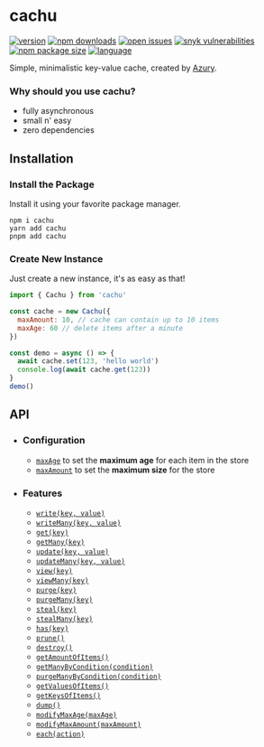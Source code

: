 # cachu

[![version](https://badgen.net/npm/v/cachu?label=Current&color=black&labelColor=purple)](https://www.npmjs.com/package/cachu)
[![npm downloads](https://badgen.net/npm/dt/cachu?label=Installations&color=black&labelColor=purple)](https://www.npmjs.com/package/cachu)
[![open issues](https://badgen.net/github/open-issues/azurydev/cachu?label=Issues&color=black&labelColor=purple)](https://github.com/azurydev/cachu/issues)
[![snyk vulnerabilities](https://badgen.net/snyk/azurydev/cachu?label=Vulnerabilities&color=black&labelColor=purple)](https://snyk.io/test/github/azurydev/cachu)
[![npm package size](https://badgen.net/packagephobia/install/cachu?icon=packagephobia&label&color=black&labelColor=purple)](https://packagephobia.com/result?p=cachu)
[![language](https://badgen.net/badge/c/Language/orange?icon=typescript&label&color=black&labelColor=purple)](https://github.com/azurydev/cachu/search?l=typescript)

Simple, minimalistic key-value cache, created by [Azury](https://github.com/azurydev).

### Why should you use cachu?

- fully asynchronous
- small n' easy
- zero dependencies

## Installation

### Install the Package

Install it using your favorite package manager.

```sh-session
npm i cachu
yarn add cachu
pnpm add cachu
```

### Create New Instance

Just create a new instance, it's as easy as that!

```js
import { Cachu } from 'cachu'

const cache = new Cachu({
  maxAmount: 10, // cache can contain up to 10 items
  maxAge: 60 // delete items after a minute
})

const demo = async () => {
  await cache.set(123, 'hello world')
  console.log(await cache.get(123))
}
demo()
```

## API

- ### Configuration

  - [`maxAge`](https://github.com/azurydev/cachu/wiki/configuration#max-age) to set the **maximum age** for each item in the store
  - [`maxAmount`](https://github.com/azurydev/cachu/wiki/configuration#max-amount) to set the **maximum size** for the store

- ### Features

  - [`write(key, value)`](https://github.com/azurydev/cachu/wiki/features#write)
  - [`writeMany(key, value)`](https://github.com/azurydev/cachu/wiki/features#write-many)
  - [`get(key)`](https://github.com/azurydev/cachu/wiki/features#get)
  - [`getMany(key)`](https://github.com/azurydev/cachu/wiki/features#get-many)
  - [`update(key, value)`](https://github.com/azurydev/cachu/wiki/features#update)
  - [`updateMany(key, value)`](https://github.com/azurydev/cachu/wiki/features#update-many)
  - [`view(key)`](https://github.com/azurydev/cachu/wiki/features#view)
  - [`viewMany(key)`](https://github.com/azurydev/cachu/wiki/features#view-many)
  - [`purge(key)`](https://github.com/azurydev/cachu/wiki/features#purge)
  - [`purgeMany(key)`](https://github.com/azurydev/cachu/wiki/features#purge-many)
  - [`steal(key)`](https://github.com/azurydev/cachu/wiki/features#steal)
  - [`stealMany(key)`](https://github.com/azurydev/cachu/wiki/features#stealMany)
  - [`has(key)`](https://github.com/azurydev/cachu/wiki/features#has)
  - [`prune()`](https://github.com/azurydev/cachu/wiki/features#prune)
  - [`destroy()`](https://github.com/azurydev/cachu/wiki/features#destroy)
  - [`getAmountOfItems()`](https://github.com/azurydev/cachu/wiki/features#get-amount-of-items)
  - [`getManyByCondition(condition)`](https://github.com/azurydev/cachu/wiki/features#get-many-by-condition)
  - [`purgeManyByCondition(condition)`](https://github.com/azurydev/cachu/wiki/features#purge-many-by-condition)
  - [`getValuesOfItems()`](https://github.com/azurydev/cachu/wiki/features#get-values-of-items)
  - [`getKeysOfItems()`](https://github.com/azurydev/cachu/wiki/features#get-keys-of-items)
  - [`dump()`](https://github.com/azurydev/cachu/wiki/features#dump)
  - [`modifyMaxAge(maxAge)`](https://github.com/azurydev/cachu/wiki/features#modify-max-age)
  - [`modifyMaxAmount(maxAmount)`](https://github.com/azurydev/cachu/wiki/features#modify-max-amount)
  - [`each(action)`](https://github.com/azurydev/cachu/wiki/features#each)
